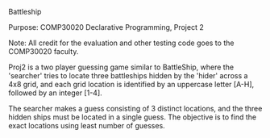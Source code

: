 Battleship

Purpose: COMP30020 Declarative Programming, Project 2

Note: All credit for the evaluation and other testing code goes to the COMP30020 faculty.

Proj2 is a two player guessing game similar to BattleShip, 
where the 'searcher' tries to locate three battleships hidden by 
the 'hider' across a 4x8 grid, and each grid location is identified by an
uppercase letter [A-H], followed by an integer [1-4]. 

The searcher makes a guess consisting of 3 distinct locations, 
and the three hidden ships must be located in a single guess. 
The objective is to find the exact locations using least number 
of guesses.  
